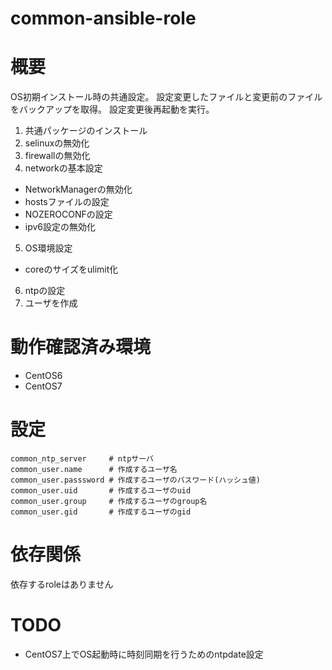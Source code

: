 common-ansible-role
============================================================

# 概要

OS初期インストール時の共通設定。
設定変更したファイルと変更前のファイルをバックアップを取得。
設定変更後再起動を実行。

1. 共通パッケージのインストール
2. selinuxの無効化
3. firewallの無効化
4. networkの基本設定
  - NetworkManagerの無効化
  - hostsファイルの設定
  - NOZEROCONFの設定
  - ipv6設定の無効化
5. OS環境設定
  - coreのサイズをulimit化
6. ntpの設定
7. ユーザを作成

# 動作確認済み環境

- CentOS6
- CentOS7

# 設定

    common_ntp_server     # ntpサーバ
    common_user.name      # 作成するユーザ名
    common_user.passsword # 作成するユーザのパスワード(ハッシュ値)
    common_user.uid       # 作成するユーザのuid
    common_user.group     # 作成するユーザのgroup名
    common_user.gid       # 作成するユーザのgid

# 依存関係

依存するroleはありません

# TODO

  - CentOS7上でOS起動時に時刻同期を行うためのntpdate設定
